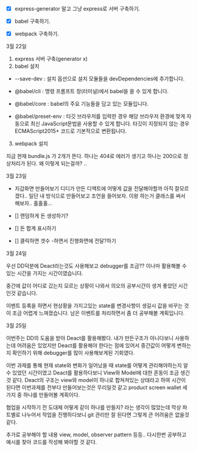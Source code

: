 - [x] express-generator 말고 그냥 express로 서버 구축하기.

- [x] babel 구축하기.

- [x] webpack 구축하기.

3월 22일

1. express 서버 구축(generator x)
2. babel 설치

- --save-dev : 설치 옵션으로 설치 모듈들을 devDependencies에 추가합니다.

- @babel/cli : 명령 프롬프트 창(터미널)에서 babel을 쓸 수 있게 합니다.

- @babel/core : babel의 주요 기능들을 담고 있는 모듈입니다.

- @babel/preset-env : 타깃 브라우저를 입력한 경우 해당 브라우저 환경에 맞게 자동으로 최신 JavaScript문법을 사용할 수 있게 합니다. 타깃이 지정되지 않는 경우 ECMAScript2015+ 코드로 기본적으로 변환됩니다.

3. webpack 설치

지금 현재 bundle.js 가 2개가 뜬다. 하나는 404로 에러가 생기고 하나는 200으로 정상처리가 된다. 왜 이렇게 되는걸까? ..

3월 23일

- 지갑화면 만들어보기 디디가 만든 디액트에 어떻게 값을 전달해야할까 아직 잘모르겠다.. 일단 내 방식으로 만들어보고 조언을 들어보자. 이왕 하는거 클래스를 써서 해보자.. 홀홀홀...

- [] 랜덤하게 돈 생성하기?
- [] 돈 합계 표시하기
- [] 클릭하면 갯수 -하면서 진행화면에 전달?하기

3월 24일

우선 DD덕분에 Deact라는것도 사용해보고 debugger를 조금?? 이나마 활용해볼 수 있는 시간을 가지는 시간이였습니다.

중간에 값이 어디로 갔는지 모르는 상황이 나와서 의오의 공부시간이 생겨 좋았던 시간인것 같습니다.

이벤트 등록을 하면서 현상황을 가지고있는 state를 변경사항이 생길시 값을 바꾸는 것이 조금 어렵게 느껴졌습니다.
남은 이벤트를 처리하면서 좀 더 공부해볼 계획입니다.

3월 25일

이번주는 DD의 도움을 받아 Deact를 활용해봤다.
내가 만든구조가 아니다보니 사용하는데 어려움은 있었지만 Deact를 활용해야 한다는 점에 있어서 중간값이 어떻게 변하는지 확인하기 위해 debugger를 많이 사용해보게된 기회였다.

이번 과제를 통해 현재 state와 변화가 일어났을 때 state를 어떻게 관리해야하는지 알 수 있었던 시간이였고 Deact를 활용하다보니 View와 Model에 대한 혼동이 조금 생긴것 같다.
Deact의 구조는 view와 model이 하나로 합쳐져있는 상태라고 하여 시간이 된다면 이번과제를 전부다 만들어보는것은 무리일것 같고 product screen wallet 세가지 중 하나를 만들어볼 계획이다.

협업을 시작하기 전 도대체 어떻게 같이 하나를 만들지? 라는 생각이 많았는데 막상 파트별로 나누어서 작업을 진행하다보니 git 관리만 잘 된다면 그렇게 큰 어려움은 없을것 같다.

추가로 공부해야 할 내용
view, model, observer pattern 등등.. 다시한번 공부하고 예시를 찾아 코드를 작성해 봐야할 것 같다.
